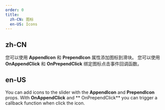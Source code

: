 ```yaml
---
order: 0
title:
  zh-CN: 图标
  en-US: Icons
---
```


## zh-CN

您可以使用 **AppendIcon** 和 **PrependIcon** 属性添加图标到滑块。 您可以使用 **OnAppendClick** 和 **OnPrependClick** 绑定图标点击事件回调函数。

## en-US

You can add icons to the slider with the **AppendIcon** and **PrependIcon** props. With **OnAppendClick** and **
OnPrependClick** you can trigger a callback function when click the icon.
